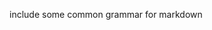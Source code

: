 include some common grammar for markdown         
            
      
    
       
         
     
      
 
  
 
  
 
